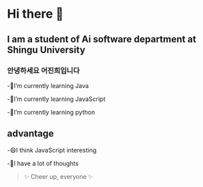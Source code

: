 # Hi there 👋

## I am a student of Ai software department at Shingu University

### 안녕하세요 어진희입니다


-🔭I’m currently learning Java

-🌱I’m currently learning JavaScript

-👯I’m currently learning python


## advantage

-😄I think JavaScript interesting

-🤔I have a lot of thoughts



>✨ Cheer up, everyone ✨


<!--
**Eojinhee/Eojinhee** is a ✨ _special_ ✨ repository because its `README.md` (this file) appears on your GitHub profile.

Here are some ideas to get you started:

- 🔭 I’m currently working on ...
- 🌱 I’m currently learning ...
- 👯 I’m looking to collaborate on ...
- 🤔 I’m looking for help with ...
- 💬 Ask me about ...
- 📫 How to reach me: ...
- 😄 Pronouns: ...
- ⚡ Fun fact: ...
-->
